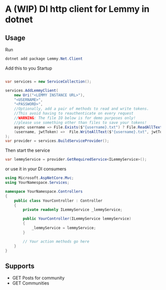 # A (WIP) DI http client for Lemmy in dotnet

## Usage

Run 
```ps1
dotnet add package Lemmy.Net.Client
```

Add this to you Startup

```cs

var services = new ServiceCollection();

services.AddLemmyClient(
    new Uri("<LEMMY INSTANCE URL>"),
    "<USERNAME>",
    "<PASSWORD>",
    //Optionally, add a pair of methods to read and write tokens.
    //This avoid having to reauthenticate on every request
    //WARNING: The file IO below is for demo purposes only!
    //please use something other than files to save your tokens!
    async username => File.Exists($"{username}.txt") ? File.ReadAllText($"{username}.txt") : "",                
    (username, jwtToken) =>  File.WriteAllText($"{username}.txt", jwtToken)                
);
var provider = services.BuildServiceProvider();
```

Then start the service
```cs
var lemmyService = provider.GetRequiredService<ILemmyService>();
```

or use it in your DI consumers

```cs
using Microsoft.AspNetCore.Mvc;
using YourNamespace.Services;

namespace YourNamespace.Controllers
{
    public class YourController : Controller
    {
        private readonly ILemmyService _lemmyService;

        public YourController(ILemmyService lemmyService)
        {
            _lemmyService = lemmyService;
        }

        // Your action methods go here
    }
}
```

## Supports
- GET Posts for community
- GET Communities